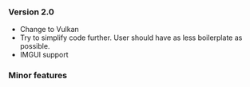 ### Version 2.0
- Change to Vulkan
- Try to simplify code further. User should have as less boilerplate as possible.
- IMGUI support

### Minor features